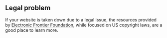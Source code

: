 
## Legal problem

If your website is taken down due to a legal issue, the resources provided by [Electronic Frontier Foundation](https://ssd.eff.org/), while focused on US copyright laws, are a good place to learn more.
